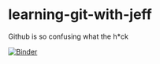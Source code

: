 # learning-git-with-jeff

Github is so confusing what the h*ck

[![Binder](https://mybinder.org/badge.svg)](https://mybinder.org/v2/gh/jfritzinger/learning-git-with-jeff/master)
